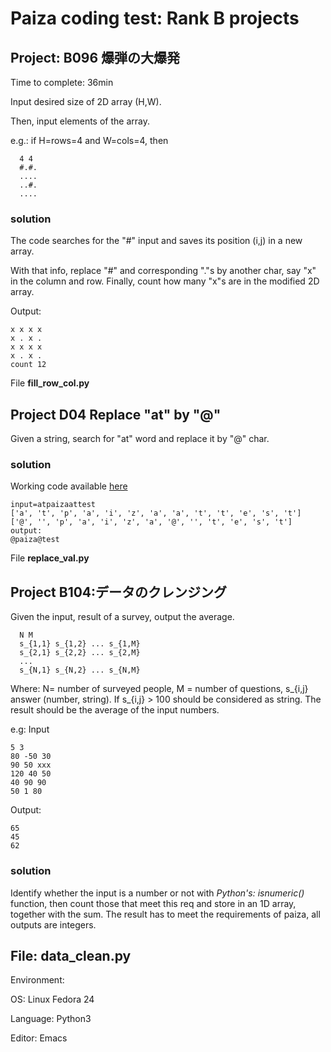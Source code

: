 # Paiza coding test: Rank B projects

## Project: B096 爆弾の大爆発

Time to complete: 36min

Input desired size of 2D array (H,W).

Then, input elements of the array.

e.g.: if H=rows=4 and W=cols=4, then

      4 4
      #.#.
      ....
      ..#.
      ....

### solution

The code searches for the "#" input and saves its position (i,j) in a new array.

With that info, replace "#" and corresponding "."s by another char, say "x" in the column and row. Finally, count how many "x"s are in the modified 2D array.

Output:

	x x x x 
	x . x . 
	x x x x 
	x . x . 
	count 12

File **fill_row_col.py**

## Project D04 Replace "at" by "@"

Given a string, search for "at" word and replace it by "@" char.

### solution

Working code available [here](https://replit.com/@ndzerglink/ReplaceValue#main.py)

	input=atpaizaattest
	['a', 't', 'p', 'a', 'i', 'z', 'a', 'a', 't', 't', 'e', 's', 't']
	['@', '', 'p', 'a', 'i', 'z', 'a', '@', '', 't', 'e', 's', 't']
	output:
	@paiza@test

File **replace_val.py**

## Project B104:データのクレンジング

Given the input, result of a survey, output the average.

      N M
      s_{1,1} s_{1,2} ... s_{1,M}
      s_{2,1} s_{2,2} ... s_{2,M}
      ...
      s_{N,1} s_{N,2} ... s_{N,M}

Where: N= number of surveyed people, M = number of questions,
s_{i,j} answer (number, string). If s_{i,j} > 100 should be considered as string. The result should be the average of the input numbers.

e.g: Input

	5 3
	80 -50 30
	90 50 xxx
	120 40 50
	40 90 90
	50 1 80

Output:

	65
	45
	62

### solution

Identify whether the input is a number or not with _Python's: isnumeric()_ function, then count those that meet this req and store in an 1D array, together with the sum. The result has to meet the requirements of paiza, all outputs are integers.

File: **data_clean.py**
---
Environment:

OS: Linux Fedora 24

Language: Python3

Editor: Emacs


